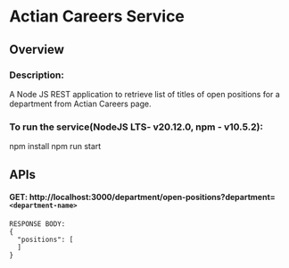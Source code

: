 # Actian Careers Service

## Overview

### Description:
A Node JS REST application to retrieve list of titles of open positions for a department from Actian Careers page.

### To run the service(NodeJS LTS- v20.12.0, npm - v10.5.2):
npm install
npm run start

## APIs

#### GET: http://localhost:3000/department/open-positions?department=`<department-name>`

```
RESPONSE BODY:
{
  "positions": [
  ]
}
```